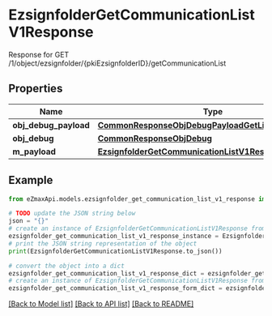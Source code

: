 # EzsignfolderGetCommunicationListV1Response

Response for GET /1/object/ezsignfolder/{pkiEzsignfolderID}/getCommunicationList

## Properties

Name | Type | Description | Notes
------------ | ------------- | ------------- | -------------
**obj_debug_payload** | [**CommonResponseObjDebugPayloadGetList**](CommonResponseObjDebugPayloadGetList.md) |  | 
**obj_debug** | [**CommonResponseObjDebug**](CommonResponseObjDebug.md) |  | [optional] 
**m_payload** | [**EzsignfolderGetCommunicationListV1ResponseMPayload**](EzsignfolderGetCommunicationListV1ResponseMPayload.md) |  | 

## Example

```python
from eZmaxApi.models.ezsignfolder_get_communication_list_v1_response import EzsignfolderGetCommunicationListV1Response

# TODO update the JSON string below
json = "{}"
# create an instance of EzsignfolderGetCommunicationListV1Response from a JSON string
ezsignfolder_get_communication_list_v1_response_instance = EzsignfolderGetCommunicationListV1Response.from_json(json)
# print the JSON string representation of the object
print(EzsignfolderGetCommunicationListV1Response.to_json())

# convert the object into a dict
ezsignfolder_get_communication_list_v1_response_dict = ezsignfolder_get_communication_list_v1_response_instance.to_dict()
# create an instance of EzsignfolderGetCommunicationListV1Response from a dict
ezsignfolder_get_communication_list_v1_response_form_dict = ezsignfolder_get_communication_list_v1_response.from_dict(ezsignfolder_get_communication_list_v1_response_dict)
```
[[Back to Model list]](../README.md#documentation-for-models) [[Back to API list]](../README.md#documentation-for-api-endpoints) [[Back to README]](../README.md)



